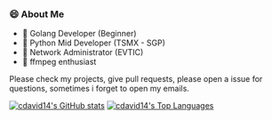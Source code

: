 ### 😄 About Me

* :rocket: Golang Developer (Beginner)
* :office: Python Mid Developer (TSMX - SGP)
* :office: Network Administrator (EVTIC)
* :construction: ffmpeg enthusiast

Please check my projects, give pull requests, please open a issue for questions, sometimes i forget to open my emails.

[![cdavid14's GitHub stats](https://github-readme-stats.vercel.app/api?username=cdavid14&theme=algolia&include_all_commits=true&include_private=true&show_icons=true&title_color=58A6FF&icon_color=1F6FEB&text_color=C3D1D9&bg_color=0D1117&line_height=25&show=reviews,discussions_started,discussions_answered)](https://github-readme-stats.vercel.app/api?username=cdavid14&theme=algolia&include_all_commits=true&include_private=true&show_icons=true&title_color=58A6FF&icon_color=1F6FEB&text_color=C3D1D9&bg_color=0D1117&line_height=25&show=reviews,discussions_started,discussions_answered)
[![cdavid14's Top Languages](https://github-readme-stats.vercel.app/api/top-langs/?username=cdavid14&&hide=html&bg_color=0D1117&text_color=ffffff&icon_color=1F6FEB&layout=compact&langs_count=10&card_width=445)](https://github-readme-stats.vercel.app/api/top-langs/?username=cdavid14&&hide=html&bg_color=0D1117&text_color=ffffff&icon_color=1F6FEB&layout=compact&langs_count=10&card_width=445)
<!--
**cdavid14/cdavid14** is a ✨ _special_ ✨ repository because its `README.md` (this file) appears on your GitHub profile.

Here are some ideas to get you started:

- 🔭 I’m currently working on ...
- 🌱 I’m currently learning ...
- 👯 I’m looking to collaborate on ...
- 🤔 I’m looking for help with ...
- 💬 Ask me about ...
- 📫 How to reach me: ...
- 😄 Pronouns: ...
- ⚡ Fun fact: ...
-->

